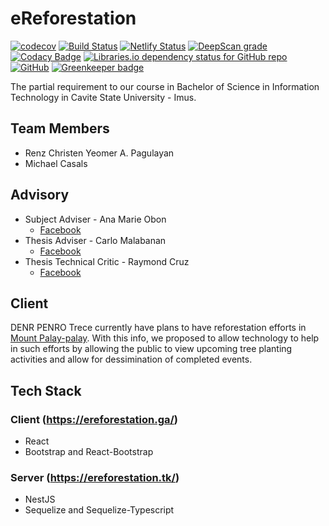 
# eReforestation
[![codecov](https://codecov.io/gh/larongbingo/eReforestation/branch/nextjs/graph/badge.svg)](https://codecov.io/gh/larongbingo/eReforestation)
[![Build Status](https://travis-ci.org/larongbingo/eReforestation.svg?branch=nextjs)](https://travis-ci.org/larongbingo/eReforestation)
[![Netlify Status](https://api.netlify.com/api/v1/badges/bfb7f90d-c5b5-4364-8f28-5a8f6e6832bd/deploy-status)](https://app.netlify.com/sites/lucid-kalam-0850a1/deploys)
[![DeepScan grade](https://deepscan.io/api/teams/5476/projects/7309/branches/71188/badge/grade.svg)](https://deepscan.io/dashboard#view=project&tid=5476&pid=7309&bid=71188)
[![Codacy Badge](https://api.codacy.com/project/badge/Grade/79eb4115243c4a66a5a53722c9a76195)](https://www.codacy.com/manual/larongbingo/eReforestation?utm_source=github.com&amp;utm_medium=referral&amp;utm_content=larongbingo/eReforestation&amp;utm_campaign=Badge_Grade)
[![Libraries.io dependency status for GitHub repo](https://img.shields.io/librariesio/github/larongbingo/eReforestation)](https://libraries.io/github/larongbingo/eReforestation)
[![GitHub](https://img.shields.io/github/license/larongbingo/eReforestation)](https://opensource.org/licenses/AGPL-3.0) [![Greenkeeper badge](https://badges.greenkeeper.io/larongbingo/eReforestation.svg)](https://greenkeeper.io/)

The partial requirement to our course in Bachelor of Science in Information Technology in Cavite State University - Imus.

## Team Members
- Renz Christen Yeomer A. Pagulayan
- Michael Casals

## Advisory
- Subject Adviser - Ana Marie Obon 
  - [Facebook](https://www.facebook.com/ana.obon)
- Thesis Adviser - Carlo Malabanan
  - [Facebook](https://www.facebook.com/karla.malabanan1)
- Thesis Technical Critic - Raymond Cruz
  - [Facebook](https://www.facebook.com/mheng.m.cruz)

## Client
DENR PENRO Trece currently have plans to have reforestation efforts in [Mount Palay-palay](https://www.google.com/maps/place/Mt.+Pico+De+Loro/@14.2248704,120.6198395,13.42z/). With this info, we proposed to allow technology to help in such efforts by allowing the public to view upcoming tree planting activities and allow for dessimination of completed events.

## Tech Stack
### Client (https://ereforestation.ga/)
- React
- Bootstrap and React-Bootstrap
### Server (https://ereforestation.tk/)
- NestJS
- Sequelize and Sequelize-Typescript
